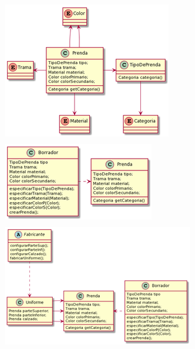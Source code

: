 <br>
<img src="https://github.com/josibuttazzoni/TP-QueMePongo/blob/master/QMP%20segIteracion1.png" />
<br>

<br>
<img src="https://github.com/josibuttazzoni/TP-QueMePongo/blob/master/QMP%20segIteracion2.png" />
<br>

<br>
<img src="https://github.com/josibuttazzoni/TP-QueMePongo/blob/master/QMP%20segIteracion3.png" />
<br>

